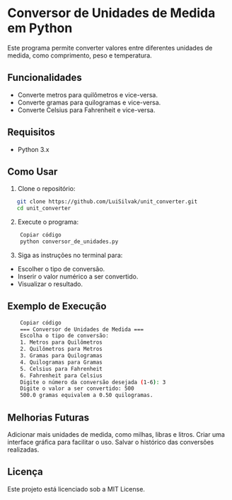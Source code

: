 # Conversor de Unidades de Medida em Python

Este programa permite converter valores entre diferentes unidades de medida, como comprimento, peso e temperatura.


## Funcionalidades

- Converte metros para quilômetros e vice-versa.
- Converte gramas para quilogramas e vice-versa.
- Converte Celsius para Fahrenheit e vice-versa.


## Requisitos

- Python 3.x


## Como Usar

1. Clone o repositório:
```bash
   git clone https://github.com/LuiSilvak/unit_converter.git
   cd unit_converter
```

2. Execute o programa:

```bash
    Copiar código
    python conversor_de_unidades.py
```
    
3. Siga as instruções no terminal para:
- Escolher o tipo de conversão.
- Inserir o valor numérico a ser convertido.
- Visualizar o resultado.


## Exemplo de Execução

```bash
    Copiar código
    === Conversor de Unidades de Medida ===
    Escolha o tipo de conversão:
    1. Metros para Quilômetros
    2. Quilômetros para Metros
    3. Gramas para Quilogramas
    4. Quilogramas para Gramas
    5. Celsius para Fahrenheit
    6. Fahrenheit para Celsius
    Digite o número da conversão desejada (1-6): 3
    Digite o valor a ser convertido: 500
    500.0 gramas equivalem a 0.50 quilogramas.
```

## Melhorias Futuras
Adicionar mais unidades de medida, como milhas, libras e litros.
Criar uma interface gráfica para facilitar o uso.
Salvar o histórico das conversões realizadas.


## Licença
Este projeto está licenciado sob a MIT License.